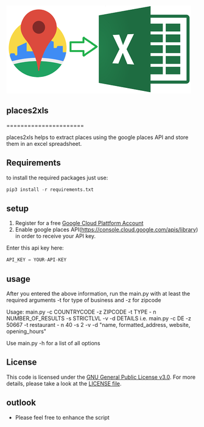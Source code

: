 ![logo](https://github.com/argv1/places2xls/blob/master/img/logo.png)

## places2xls
======================

places2xls helps to extract places using the google places API and store them in an excel spreadsheet.

## Requirements
to install the required packages just use:
```python
pip3 install -r requirements.txt
```


## setup
1. Register for a free [Google Cloud Plattform Account](https://cloud.google.com/)
2. Enable google places API(https://console.cloud.google.com/apis/library) in order to receive your API key.


Enter this api key here:
```python
API_KEY = YOUR-API-KEY
```


## usage
After you entered the above information, run the main.py with at least the required arguments -t for type of business and -z for zipcode

Usage: main.py -c COUNTRYCODE -z ZIPCODE -t TYPE - n NUMBER_OF_RESULTS -s STRICTLVL -v -d DETAILS
   i.e. main.py -c DE -z 50667 -t restaurant - n 40 -s 2 -v -d "name, formatted_address, website, opening_hours"

Use main.py -h for a list of all options


## License
This code is licensed under the [GNU General Public License v3.0](https://choosealicense.com/licenses/gpl-3.0/). 
For more details, please take a look at the [LICENSE file](https://github.com/argv1/places2xls/blob/master/LICENSE).


## outlook
- Please feel free to enhance the script
